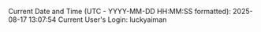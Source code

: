 Current Date and Time (UTC - YYYY-MM-DD HH:MM:SS formatted): 2025-08-17 13:07:54
Current User's Login: luckyaiman
